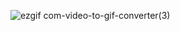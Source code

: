 ![ezgif com-video-to-gif-converter(3)](https://github.com/kseternus/tic_tac_toe_gui/assets/60841895/92c242cb-3d68-49f9-9c99-8d20d3c73cb0)
